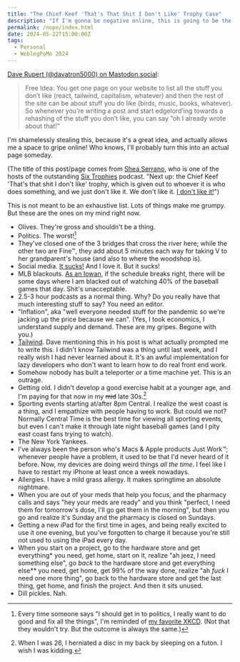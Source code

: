 ```yaml
---
title: "The Chief Keef 'That's That Shit I Don't Like' Trophy Case"
description: "If I'm gonna be negative online, this is going to be the place for it."
permalink: /nope/index.html
date: 2024-05-22T15:00:00Z
tags: 
  - Personal
  - WeblogPoMo 2024
---
```


[Dave Rupert (@davatron5000) on Mastodon.social](https://mastodon.social/@davatron5000/112479724323610058):

> Free Idea: You get one page on your website to list all the stuff you don’t like (react, tailwind, capitalism, whatever) and then the rest of the site can be about stuff you do like (birds, music, books, whatever). So whenever you’re writing a post and start edgelord’ing towards a rehashing of the stuff you don’t like, you can say “oh I already wrote about that!”  

I'm shamelessly stealing this, because it's a great idea, and actually allows me a space to gripe online! Who knows, I'll probably turn this into an actual page someday.

(The title of this post/page comes from [Shea Serrano](https://twitter.com/SheaSerrano), who is one of the hosts of the outstanding [Six Trophies](https://wondery.com/shows/six-trophies/) podcast. "Next up: the Chief Keef 'That's that shit I don't like' trophy, which is given out to whoever it is who does something, and we just don't like it. We don't like it. [I don't like it!](https://overcast.fm/+BEI9m884Yw/42:37)")

This is not meant to be an exhaustive list. Lots of things make me grumpy. But these are the ones on my mind right now.

- Olives. They're gross and shouldn't be a thing.
- Politics. The worst![^1]
- They've closed one of the 3 bridges that cross the river here; while the other two are Fine™, they add about 5 minutes each way for taking V to her grandparent's house (and also to where the woodshop is).
- Social media. [It sucks!](/fuck-social-media/) And I love it. But it sucks!
- MLB blackouts. [As an Iowan](https://upload.wikimedia.org/wikipedia/commons/thumb/1/16/MLB_Blackout_Areas.svg/776px-MLB_Blackout_Areas.svg.png), if the schedule breaks right, there will be some days where I am blacked out of watching 40% of the baseball games that day. Shit's unacceptable.
- 2.5-3 hour podcasts as a normal thing. Why? Do you really have that much interesting stuff to say? You need an editor.
- "Inflation", aka "well everyone needed stuff for the pandemic so we're jacking up the price because we can". (Yes, I took economics, I understand supply and demand. These are my gripes. Begone with you.)
- [Tailwind](https://tailwindcss.com). Dave mentioning this in his post is what actually prompted me to write this. I didn't know Tailwind was a thing until last week, and I really wish I had never learned about it. It's an awful implementation for lazy developers who don't want to learn how to do real front end work.
- Somehow nobody has built a teleporter *or* a time machine yet. This is an outrage.
- Getting old. I didn't develop a good exercise habit at a younger age, and I'm paying for that now in my ~~mid~~ late 30s.[^2]
- Sporting events starting at/after 8pm Central. I realize the west coast is a thing, and I empathize with people having to work. But could we not? Normally Central Time is the best time for viewing all sporting events, but even I can't make it through late night baseball games (and I pity east coast fans trying to watch).
- The New York Yankees.
- I've always been the person who's Macs & Apple products Just Work™; whenever people have a problem, it used to be that I'd never heard of it before. Now, my devices are doing weird things *all the time*. I feel like I have to restart my iPhone at least once a week nowadays.
- Allergies. I have a mild grass allergy. It makes springtime an absolute nightmare.
- When you are out of your meds that help you focus, and the pharmacy calls and says "hey your meds are ready" and you think "perfect, I need them for tomorrow's dose, I'll go get them in the morning", but then you go and realize it's Sunday and the pharmacy is closed on Sundays.
- Getting a new iPad for the first time in ages, and being really excited to use it one evening, but you've forgotten to charge it because you're still not used to using the iPad every day.
- When you start on a project, go to the hardware store and get everything* you need, get home, start on it, realize "ah jeez, I need something else", go *back* to the hardware store and get everything else** you need, get home, get 99% of the way done, realize "ah *fuck* I need one more thing", go back to the hardware store and get the last thing, get home, and finish the project. And then it sits unused.
- Dill pickles. Nah.
  
[^1]: Every time someone says "I should get in to politics, I really want to do good and fix all the things", I'm reminded of [my favorite XKCD](https://xkcd.com/927/). (Not that they wouldn't try. But the outcome is always the same.)
[^2]: When I was 26, I herniated a disc in my back by sleeping on a futon. I wish I was kidding.

